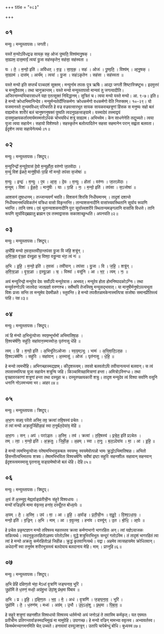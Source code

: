 +++
title = "०८३"

+++


## ०१
मन्युः। मन्युस्तापसः। जगती।

यस्ते॑ म॒न्योऽवि॑धद्वज्र सायक॒ सह॒ ओजः॑ पुष्यति॒ विश्व॑मानु॒षक् ।  
सा॒ह्याम॒ दास॒मार्यं॒ त्वया॑ यु॒जा सह॑स्कृतेन॒ सह॑सा॒ सह॑स्वता ॥

यः । ते॒ । म॒न्यो॒ इति॑ । अवि॑धत् । व॒ज्र॒ । सा॒य॒क॒ । सहः॑ । ओजः॑ । पु॒ष्य॒ति॒ । विश्व॑म् । आ॒नु॒षक् ।  
सा॒ह्याम॑ । दास॑म् । आर्य॑म् । त्वया॑ । यु॒जा । सहः॑ऽकृतेन । सह॑सा । सह॑स्वता ॥

यस्ते मन्यो इति सप्तर्चं पञ्चदशं सूक्तम्। मन्युर्नाम तपसः पुत्र ऋषिः। आद्या जगती शिष्टास्त्रिष्टुभः। इदमुत्तरं च मन्युदैवतम्। तथा चानुक्रान्तम्। यस्ते मन्यो मन्युस्तापसो मान्यवं तु जगत्यादीति। अजिरनाम्न्यभिचारसाधने यज्ञ एतत्सूक्तं निविद्धानम्। सुत्रितं च। त्वया मन्यो यस्ते मन्यो। आ. ९-७। इति॥हे मन्यो क्रोधाभिमानिन्देव। मन्युर्मन्यतेर्दीप्तिकर्मणः क्रोधकर्मणो वधकर्मणो वेति निरुक्तम्। १०-२९। यो यजमानस्ते तुभ्यमविधत् परिचरति हे वज्र वज्रवत्सारभूत सायक सायकवच्छत्रूणां हिंसक स मनुष्यः सहो बलं वाह्यमोजः शारीरं बलं चानुषगनुषक्तं पुष्यति त्वदनुग्रहत्सङ्ग्रामे। यस्मादेवं तस्माद्वयं दासमुपक्षयकर्तारमार्यमस्मत्तोऽधिकं चोभयविधं शत्रुं साह्याम। अभिभवेम। केन साधनेनेति तद्युच्यते। त्वया युजा त्वया सहायेन। सहायो विशेश्यते। सहस्कृतेन बलोत्पादितेन सहसा सहमानेन परान् सह्वता बलवता। ईदृशेन त्वया सहायेनेत्यर्थः॥१॥

## ०२
मन्युः। मन्युस्तापसः। त्रिष्टुप्।

म॒न्युरिन्द्रो॑ म॒न्युरे॒वास॑ दे॒वो म॒न्युर्होता॒ वरु॑णो जा॒तवे॑दाः ।  
म॒न्युं विश॑ ईळते॒ मानु॑षी॒र्याः पा॒हि नो॑ मन्यो॒ तप॑सा स॒जोषाः॑ ॥

म॒न्युः । इन्द्रः॑ । म॒न्युः । ए॒व । आ॒स॒ । दे॒वः । म॒न्युः । होता॑ । वरु॑णः । जा॒तऽवे॑दाः ।  
म॒न्युम् । विशः॑ । ई॒ळ॒ते॒ । मानु॑षीः । याः । पा॒हि । नः॒ । म॒न्यो॒ इति॑ । तप॑सा । स॒ऽजोषाः॑ ॥

आशसनं तूषाधानम्। तज्जान्यवर्णं भवति। विशसनं शिरसि निधीयमानम् । तादृशं दशान्ते निधीयमानमधिविकर्तनं यत्रिधा वासो विकृन्तन्ति। तान्याशसनादीनि वासांस्यवस्थितानि सूर्याय रूपाणि भवन्ति। तानि पश्य। एवं भूतान्याशसनादीनि पुरा सूर्यास्वशरीरे स्थितान्यमङ्गलानि वासांसि विधत्ते। तानि रूपणि सूर्याविद्ब्रह्मातु ब्राह्मन एव तस्माद्वाससः सकाशाच्छुन्धति। अपनयति॥२॥

## ०३
मन्युः। मन्युस्तापसः। त्रिष्टुप्।

अ॒भी॑हि मन्यो त॒वस॒स्तवी॑या॒न्तप॑सा यु॒जा वि ज॑हि॒ शत्रू॑न् ।  
अ॒मि॒त्र॒हा वृ॑त्र॒हा द॑स्यु॒हा च॒ विश्वा॒ वसू॒न्या भ॑रा॒ त्वं नः॑ ॥

अ॒भि । इ॒हि॒ । म॒न्यो॒ इति॑ । त॒वसः॑ । तवी॑यान् । तप॑सा । यु॒जा । वि । ज॒हि॒ । शत्रू॑न् ।  
अ॒मि॒त्र॒ऽहा । वृ॒त्र॒ऽहा । द॒स्यु॒ऽहा । च॒ । विश्वा॑ । वसू॑नि । आ । भ॒र॒ । त्वम् । नः॒ ॥

अयं मन्युरिन्द्रो मन्युरेव देवः सर्वोऽपि मन्युरेवास। अभवत्। मन्युरेव होता होमनिष्पादकोऽग्निः। तथा मन्युर्वरुणोऽपि जातवेदा जातप्रज्ञो वरुणश्च। सर्वेष्वपि तेजस्विषु मन्युसद्भावात्। या मानुषीर्मनुषोऽपत्यभूता विशः प्रजाः सन्ति ता मन्युमेव देवमीळते। स्तुवन्ति। हे मन्यो तपसैतन्नामकेनास्मत्पित्रा सजोषाः समानप्रीतिस्त्वं पाहि। रक्ष॥३॥

## ०४
मन्युः। मन्युस्तापसः। त्रिष्टुप्।

त्वं हि म॑न्यो अ॒भिभू॑त्योजाः स्वय॒म्भूर्भामो॑ अभिमातिषा॒हः ।  
वि॒श्वच॑र्षणिः॒ सहु॑रिः॒ सहा॑वान॒स्मास्वोजः॒ पृत॑नासु धेहि ॥

त्वम् । हि । म॒न्यो॒ इति॑ । अ॒भिभू॑तिऽओजाः । स्व॒य॒म्ऽभूः । भामः॑ । अ॒भि॒मा॒ति॒ऽस॒हः ।  
वि॒श्वऽच॑र्षणिः । सहु॑रिः । सहा॑वान् । अ॒स्मासु॑ । ओजः॑ । पृत॑नासु । धे॒हि॒ ॥

हे मन्यो त्वमभीहि। अभिगच्छास्मद्यज्ञम्। कीदृशस्त्वम्। तवसो बलवतोऽपि तवीयानत्यन्तं बलवान्। स त्वं तपसास्मत्पित्रा युजा सहायेन शत्रून्वि जहि। किञ्चामित्रहामित्राणां हन्ता। अमित्रोऽस्निग्धः। तथा वृत्रहावरकाणां शत्रूणां हन्ता तथा दस्युहा च। दस्युरुपक्षयकारी शत्रुः। तादृश मन्युदेव त्वं विश्वा सर्वाणि वसूनि धनानि नोऽस्मभ्यमा भर। आहर॥४॥

## ०५
मन्युः। मन्युस्तापसः। त्रिष्टुप्।

अ॒भा॒गः सन्नप॒ परे॑तो अस्मि॒ तव॒ क्रत्वा॑ तवि॒षस्य॑ प्रचेतः ।  
तं त्वा॑ मन्यो अक्र॒तुर्जि॑हीळा॒हं स्वा त॒नूर्ब॑ल॒देया॑य॒ मेहि॑ ॥

अ॒भा॒गः । सन् । अप॑ । परा॑ऽइतः । अ॒स्मि॒ । तव॑ । क्रत्वा॑ । त॒वि॒षस्य॑ । प्र॒चे॒त॒ इति॑ प्रऽचेतः ।  
तम् । त्वा॒ । म॒न्यो॒ इति॑ । अ॒क्र॒तुः । जि॒ही॒ळ॒ । अ॒हम् । स्वा । त॒नूः । ब॒ल॒ऽदेया॑य । मा॒ । आ । इ॒हि॒ ॥

हे मन्यो त्वमभिभूत्योजाः परेषामभिभावुकबलः स्वयम्भूः स्वयमेवोत्पन्नो भामः क्रुद्धोऽभिमातिषाहः। अभितो हिंसन्तीत्यभिमातयः शत्रवः। तेषामभिभविता विश्वचर्षणिः सर्वेषां द्रष्टा सहुरिः सहनशीलः सहावान् सहनवान् ईदृशस्त्वमस्मासु पृतनासु सङ्ग्रामेष्वोजो बलं धेहि। देहि॥५॥

## ०६
मन्युः। मन्युस्तापसः। त्रिष्टुप्।

अ॒यं ते॑ अ॒स्म्युप॒ मेह्य॒र्वाङ्प्र॑तीची॒नः स॑हुरे विश्वधायः ।  
मन्यो॑ वज्रिन्न॒भि मामा व॑वृत्स्व॒ हना॑व॒ दस्यूँ॑रु॒त बो॑ध्या॒पेः ॥

अ॒यम् । ते॒ । अ॒स्मि॒ । उप॑ । मा॒ । आ । इ॒हि॒ । अ॒र्वाङ् । प्र॒ती॒ची॒नः । स॒हु॒रे॒ । वि॒श्व॒ऽधा॒यः॒ ।  
मन्यो॒ इति॑ । व॒ज्रि॒न् । अ॒भि । माम् । आ । व॒वृ॒त्स्व॒ । हना॑व । दस्यू॑न् । उ॒त । बो॒धि॒ । आ॒पेः ॥

हे प्रचेतः प्रकृष्टज्ञान मन्यो तविषस्य महतस्तव क्रत्वा कर्मणाभागो भागरहितः अन्। त्वां यज्ञेऽयाजकः सन्नित्यर्थः। त्वदनुकूलरहितोऽहमप परेतोऽस्मि। युद्धे शत्रुभिरभिभूतः सन्दूरं गतोऽस्मि। तं तादृशं भागरहितं त्वा त्वां हे मन्यो अक्रतुः कर्मरहितोऽहं जिहीळ। क्रुद्धं कृतवानित्यर्थः। यद्वा। अहमेव त्वत्सहायमेव क्रोधितवान्। अधेदानीं स्वा तनूर्मम शरीरभूत्रस्त्वं बलदेयाय बलदानाय मेहि। माम् । प्राप्नुहि॥६॥

## ०७
मन्युः। मन्युस्तापसः। त्रिष्टुप्।

अ॒भि प्रेहि॑ दक्षिण॒तो भ॑वा॒ मेऽधा॑ वृ॒त्राणि॑ जङ्घनाव॒ भूरि॑ ।  
जु॒होमि॑ ते ध॒रुणं॒ मध्वो॒ अग्र॑मु॒भा उ॑पां॒शु प्र॑थ॒मा पि॑बाव ॥

अ॒भि । प्र । इ॒हि॒ । द॒क्षि॒ण॒तः । भ॒व॒ । मे॒ । अध॑ । वृ॒त्राणि॑ । ज॒ङ्घ॒ना॒व॒ । भूरि॑ ।  
जु॒होमि॑ । ते॒ । ध॒रुण॑म् । मध्वः॑ । अग्र॑म् । उ॒भौ । उ॒प॒ऽअं॒शु । प्र॒थ॒मा । पि॒बा॒व॒ ॥

हे सहुरे शत्रूणां सहनशील विश्वधायो विश्वस्य धर्तर्मन्यो अयं जनोऽहं ते तवास्मि कर्मकृत्। यत एवमतः प्रतीचीनः प्रतिगन्तार्वाङस्मदभिमुखं मा मामुपेहि। उपागच्छ। हे मन्यो वज्रिन् मामभ्या ववृत्स्व। अभ्यावर्तस्व। किमर्थमभ्यागमनमिति चेत् उच्यते। हनावावां दस्युञ्शत्रून्। उतापि चापेर्बन्धुं बोधि। बुध्यस्व॥७॥